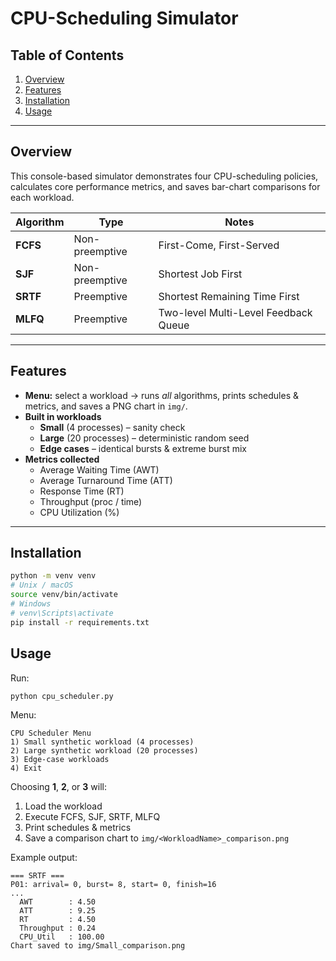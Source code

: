 
# CPU-Scheduling Simulator

## Table of Contents
1. [Overview](#overview)  
2. [Features](#features)  
3. [Installation](#installation)  
4. [Usage](#usage)  

---

## Overview
This console-based simulator demonstrates four CPU-scheduling policies, calculates
core performance metrics, and saves bar-chart comparisons for each workload.

| Algorithm | Type | Notes |
|-----------|------|-------|
| **FCFS**  | Non-preemptive | First-Come, First-Served |
| **SJF**   | Non-preemptive | Shortest Job First |
| **SRTF**  | Preemptive     | Shortest Remaining Time First |
| **MLFQ**  | Preemptive     | Two-level Multi-Level Feedback Queue |

---

## Features
* **Menu:** select a workload → runs *all* algorithms, prints
  schedules & metrics, and saves a PNG chart in `img/`.
* **Built in workloads**  
  * **Small** (4 processes) – sanity check  
  * **Large** (20 processes) – deterministic random seed  
  * **Edge cases** – identical bursts & extreme burst mix
* **Metrics collected**
  * Average Waiting Time (AWT)  
  * Average Turnaround Time (ATT)  
  * Response Time (RT)  
  * Throughput (proc / time)  
  * CPU Utilization (%)

---

## Installation
```bash
python -m venv venv
# Unix / macOS
source venv/bin/activate
# Windows
# venv\Scripts\activate
pip install -r requirements.txt
```
## Usage
Run:
```bash
python cpu_scheduler.py
```
Menu:
```
CPU Scheduler Menu
1) Small synthetic workload (4 processes)
2) Large synthetic workload (20 processes)
3) Edge-case workloads
4) Exit
```
Choosing **1**, **2**, or **3** will:
1. Load the workload  
2. Execute FCFS, SJF, SRTF, MLFQ  
3. Print schedules & metrics  
4. Save a comparison chart to `img/<WorkloadName>_comparison.png`

Example output:
```
=== SRTF ===
P01: arrival= 0, burst= 8, start= 0, finish=16
...
  AWT        : 4.50
  ATT        : 9.25
  RT         : 4.50
  Throughput : 0.24
  CPU_Util   : 100.00
Chart saved to img/Small_comparison.png
```